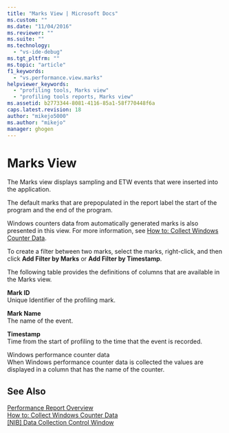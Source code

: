 ```yaml
---
title: "Marks View | Microsoft Docs"
ms.custom: ""
ms.date: "11/04/2016"
ms.reviewer: ""
ms.suite: ""
ms.technology: 
  - "vs-ide-debug"
ms.tgt_pltfrm: ""
ms.topic: "article"
f1_keywords: 
  - "vs.performance.view.marks"
helpviewer_keywords: 
  - "profiling tools, Marks view"
  - "profiling tools reports, Marks view"
ms.assetid: b2773344-8081-4116-85a1-58f770448f6a
caps.latest.revision: 18
author: "mikejo5000"
ms.author: "mikejo"
manager: ghogen
---
```

# Marks View
The Marks view displays sampling and ETW events that were inserted into the application.  
  
 The default marks that are prepopulated in the report label the start of the program and the end of the program.  
  
 Windows counters data from automatically generated marks is also presented in this view. For more information, see [How to: Collect Windows Counter Data](../profiling/how-to-collect-windows-counter-data.md).  
  
 To create a filter between two marks, select the marks, right-click, and then click **Add Filter by Marks** or **Add Filter by Timestamp**.  
  
 The following table provides the definitions of columns that are available in the Marks view.  
  
 **Mark ID**  
 Unique Identifier of the profiling mark.  
  
 **Mark Name**  
 The name of the event.  
  
 **Timestamp**  
 Time from the start of profiling to the time that the event is recorded.  
  
 Windows performance counter data  
 When Windows performance counter data is collected the values are displayed in a column that has the name of the counter.  
  
## See Also  
 [Performance Report Overview](../profiling/performance-report-overview.md)   
 [How to: Collect Windows Counter Data](../profiling/how-to-collect-windows-counter-data.md)   
 [&#91;NIB&#93; Data Collection Control Window](http://msdn.microsoft.com/en-us/98d740d8-459f-4605-bf04-fb17aafaaa8f)